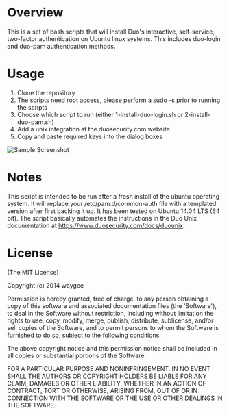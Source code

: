 # Overview

This is a set of bash scripts that will install Duo's interactive, self-service, two-factor authentication on Ubuntu linux systems.  This includes duo-login and duo-pam authentication methods.  

# Usage
1.  Clone the repository
2.  The scripts need root access, please perform a sudo -s prior to running the scripts
3.  Choose which script to run (either 1-install-duo-login.sh or 2-install-duo-pam.sh)
4.  Add a unix integration at the duosecurity.com website
5.  Copy and paste required keys into the dialog boxes

![Sample Screenshot](/screenshots/screenshot.jpg?raw=true "Image of Dialog")

# Notes
This script is intended to be run after a fresh install of the ubuntu operating system.  It will replace your /etc/pam.d/common-auth file with a templated version after first backing it up.  It has been tested on Ubuntu 14.04 LTS (64 bit).  The script basically automates the instructions in the Duo Unix documentation at https://www.duosecurity.com/docs/duounix.  

# License
(The MIT License)

Copyright (c) 2014 waygee

Permission is hereby granted, free of charge, to any person obtaining a copy of this software and associated documentation files (the 'Software'), to deal in the Software without restriction, including without limitation the rights to use, copy, modify, merge, publish, distribute, sublicense, and/or sell copies of the Software, and to permit persons to whom the Software is furnished to do so, subject to the following conditions:

The above copyright notice and this permission notice shall be included in all copies or substantial portions of the Software.

  FOR A PARTICULAR PURPOSE AND NONINFRINGEMENT. IN NO EVENT SHALL THE AUTHORS OR COPYRIGHT HOLDERS BE LIABLE FOR ANY CLAIM, DAMAGES OR OTHER LIABILITY, WHETHER IN AN ACTION OF CONTRACT, TORT OR OTHERWISE, ARISING FROM, OUT OF OR IN CONNECTION WITH THE SOFTWARE OR THE USE OR OTHER DEALINGS IN THE SOFTWARE.
